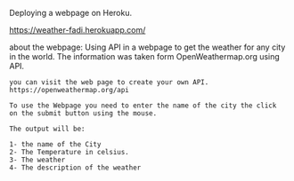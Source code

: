 Deploying a webpage on Heroku.

https://weather-fadi.herokuapp.com/

about the webpage:
	Using API in a webpage to get the weather for any city in the world.
	The information was taken form OpenWeathermap.org using API.

	you can visit the web page to create your own API.
	https://openweathermap.org/api

	To use the Webpage you need to enter the name of the city the click 		on the submit button using the mouse.

	The output will be:

	1- the name of the City
	2- The Temperature in celsius.
	3- The weather
	4- The description of the weather
